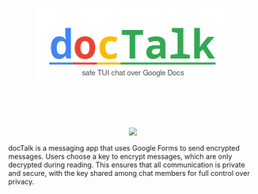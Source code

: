 <p align="center">
    <img src="media/logo.png">
</p>

<br>

<p align="center">
<img src="https://img.shields.io/badge/written in-Golang-29BEB0" alt=""/>
<img src="https://img.shields.io/badge/version-0.0.1-blue" alt=""/>
<img src="https://img.shields.io/badge/license-MIT-blue" alt=""/>
</p>
<br>

<div align="center">
    <img width=500px src="media/demo.gif">
</div>

docTalk is a messaging app that uses Google Forms to send encrypted messages. Users choose a key to encrypt messages, which are only decrypted during reading. This ensures that all communication is private and secure, with the key shared among chat members for full control over privacy.
